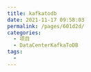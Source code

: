 ```yaml
---
title: kafkatodb
date: 2021-11-17 09:58:03
permalink: /pages/601d2d/
categories:
  - 项目
  - DataCenterKafkaToDB
tags:
  - 
---
```

